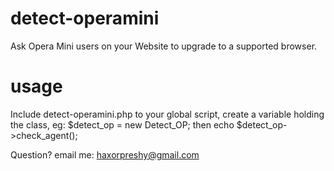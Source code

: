 # detect-operamini
Ask Opera Mini users on your Website to upgrade to a supported browser.
# usage
Include detect-operamini.php to your global script, create a variable holding the class, eg: $detect_op = new Detect_OP; then echo $detect_op->check_agent();

Question? email me: haxorpreshy@gmail.com
